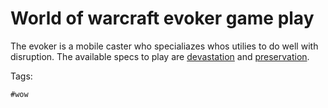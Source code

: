 # World of warcraft evoker game play

The evoker is a mobile caster who specialiazes whos utilies to do well with
disruption. The available specs to play are [devastation](../2) and
[preservation](../3).

Tags:

    #wow
